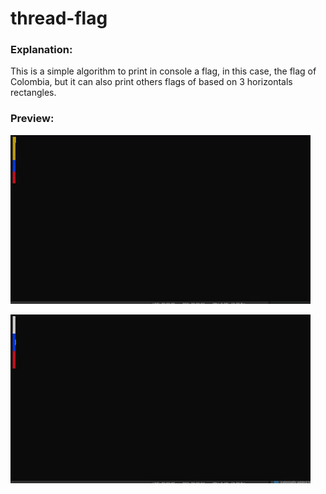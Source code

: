 # thread-flag

### Explanation:  
This is a simple algorithm to print in console a flag, in this case, the flag of Colombia, but it can also print others flags of based on 3 horizontals rectangles.

### Preview:  
![Alt Text](https://github.com/danieljaraba/thread-flag/blob/master/media/gif1.gif)  

![Alt Text](https://github.com/danieljaraba/thread-flag/blob/master/media/gif2.gif)  
